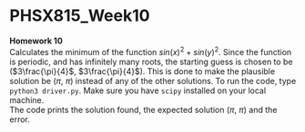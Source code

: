 # PHSX815_Week10

**Homework 10** <br/>
Calculates the minimum of the function $sin(x)^2 + sin(y)^2$. Since the function is periodic, 
and has infinitely many roots, the starting guess is chosen to be ($3\frac{\pi}{4}$, $3\frac{\pi}{4}$). 
This is done to make the plausible solution be ($\pi$, $\pi$)  instead of any of the other 
solutions. 
To run the code, type `python3 driver.py`. Make sure you have `scipy` installed
on your local machine. <br/>
The code prints the solution found, the expected solution ($\pi$, $\pi$) and the error.